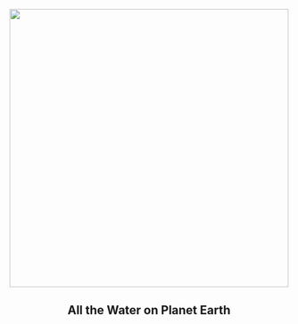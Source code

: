 
<p align="center"><img src="https://apod.nasa.gov/apod/image/2509/WaterlessEarth2_woodshole_960.jpg" width="500" height="500"></p>
<h2 align="center"> All the Water on Planet Earth </h2>
